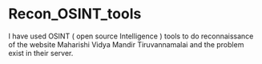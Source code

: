 # Recon_OSINT_tools
I have used OSINT ( open source Intelligence ) tools to do reconnaissance of the website Maharishi Vidya Mandir Tiruvannamalai and the problem exist in their server.
